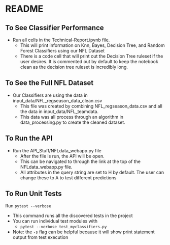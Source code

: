 # README

## To See Classifier Performance
* Run all cells in the Technical-Report.ipynb file.
    * This will print information on Knn, Bayes, Decision Tree, and Random Forest Classifiers using our NFL Dataset
    * There is a code cell that will print out the Decision Tree ruleset if the user desires. It is commented out by default to keep the notebook clean as the decision tree ruleset is incredibly long.

## To See the Full NFL Dataset
* Our Classifiers are using the data in input_data/NFL_regseason_data_clean.csv
    * This file was created by combining NFL_regseason_data.csv and all the data in input_data/NFL_teamdata.  
    * This data was all process through an algorithm in data_processing.py to create the cleaned dataset.

## To Run the API
* Run the API_Stuff/NFLdata_webapp.py file
    * After the file is run, the API will be open. 
    * This can be navigated to through the link at the top of the NFLdata_webapp.py file.
    * All attributes in the query string are set to H by default. The user can change these to A to test different predictions

## To Run Unit Tests
Run `pytest --verbose`
* This command runs all the discovered tests in the project
* You can run individual test modules with
    * `pytest --verbose test_myclassifiers.py`
* Note: the `-s` flag can be helpful because it will show print statement output from test execution

